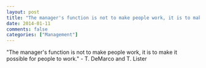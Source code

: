 ```yaml
---
layout: post
title: "The manager's function is not to make people work, it is to make it possible for people to work."
date: 2014-01-11
comments: false
categories: ["Management"]
---
```


<span class='quote'>"The manager's function is not to make people work, it is to make it possible for people to work."</span>
<span class='by'>- T. DeMarco and T. Lister</span>
